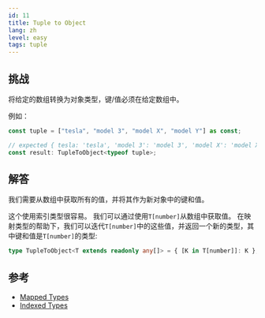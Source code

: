 ```yaml
---
id: 11
title: Tuple to Object
lang: zh
level: easy
tags: tuple
---
```


## 挑战

将给定的数组转换为对象类型，键/值必须在给定数组中。

例如：

```ts
const tuple = ["tesla", "model 3", "model X", "model Y"] as const;

// expected { tesla: 'tesla', 'model 3': 'model 3', 'model X': 'model X', 'model Y': 'model Y'}
const result: TupleToObject<typeof tuple>;
```

## 解答

我们需要从数组中获取所有的值，并将其作为新对象中的键和值。

这个使用索引类型很容易。
我们可以通过使用`T[number]`从数组中获取值。
在映射类型的帮助下，我们可以迭代`T[number]`中的这些值，并返回一个新的类型，其中键和值是`T[number]`的类型:

```ts
type TupleToObject<T extends readonly any[]> = { [K in T[number]]: K };
```

## 参考

- [Mapped Types](https://www.typescriptlang.org/docs/handbook/2/mapped-types.html)
- [Indexed Types](https://www.typescriptlang.org/docs/handbook/2/indexed-access-types.html)
